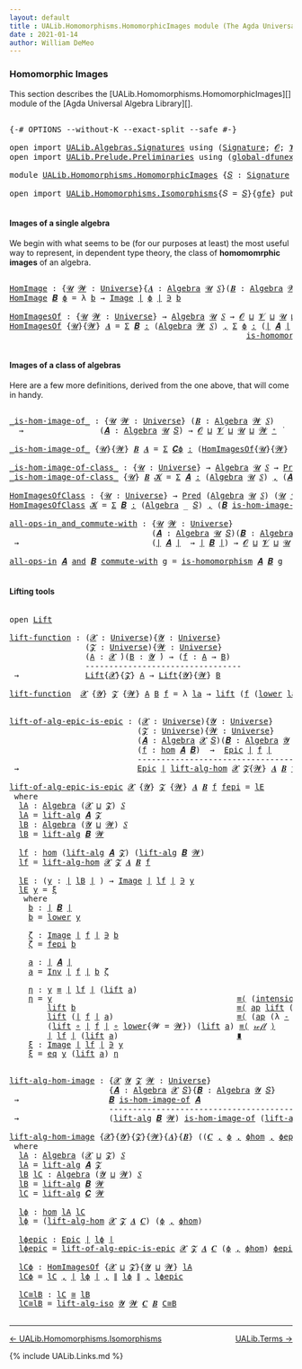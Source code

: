 ```yaml
---
layout: default
title : UALib.Homomorphisms.HomomorphicImages module (The Agda Universal Algebra Library)
date : 2021-01-14
author: William DeMeo
---
```


### <a id="homomorphic-images">Homomorphic Images</a>

This section describes the [UALib.Homomorphisms.HomomorphicImages][] module of the [Agda Universal Algebra Library][].

<pre class="Agda">

<a id="345" class="Symbol">{-#</a> <a id="349" class="Keyword">OPTIONS</a> <a id="357" class="Pragma">--without-K</a> <a id="369" class="Pragma">--exact-split</a> <a id="383" class="Pragma">--safe</a> <a id="390" class="Symbol">#-}</a>

<a id="395" class="Keyword">open</a> <a id="400" class="Keyword">import</a> <a id="407" href="UALib.Algebras.Signatures.html" class="Module">UALib.Algebras.Signatures</a> <a id="433" class="Keyword">using</a> <a id="439" class="Symbol">(</a><a id="440" href="UALib.Algebras.Signatures.html#1377" class="Function">Signature</a><a id="449" class="Symbol">;</a> <a id="451" href="universes.html#613" class="Generalizable">𝓞</a><a id="452" class="Symbol">;</a> <a id="454" href="universes.html#617" class="Generalizable">𝓥</a><a id="455" class="Symbol">)</a>
<a id="457" class="Keyword">open</a> <a id="462" class="Keyword">import</a> <a id="469" href="UALib.Prelude.Preliminaries.html" class="Module">UALib.Prelude.Preliminaries</a> <a id="497" class="Keyword">using</a> <a id="503" class="Symbol">(</a><a id="504" href="MGS-Subsingleton-Theorems.html#3468" class="Function">global-dfunext</a><a id="518" class="Symbol">)</a>

<a id="521" class="Keyword">module</a> <a id="528" href="UALib.Homomorphisms.HomomorphicImages.html" class="Module">UALib.Homomorphisms.HomomorphicImages</a> <a id="566" class="Symbol">{</a><a id="567" href="UALib.Homomorphisms.HomomorphicImages.html#567" class="Bound">𝑆</a> <a id="569" class="Symbol">:</a> <a id="571" href="UALib.Algebras.Signatures.html#1377" class="Function">Signature</a> <a id="581" href="universes.html#613" class="Generalizable">𝓞</a> <a id="583" href="universes.html#617" class="Generalizable">𝓥</a><a id="584" class="Symbol">}{</a><a id="586" href="UALib.Homomorphisms.HomomorphicImages.html#586" class="Bound">gfe</a> <a id="590" class="Symbol">:</a> <a id="592" href="MGS-Subsingleton-Theorems.html#3468" class="Function">global-dfunext</a><a id="606" class="Symbol">}</a> <a id="608" class="Keyword">where</a>

<a id="615" class="Keyword">open</a> <a id="620" class="Keyword">import</a> <a id="627" href="UALib.Homomorphisms.Isomorphisms.html" class="Module">UALib.Homomorphisms.Isomorphisms</a><a id="659" class="Symbol">{</a><a id="660" class="Argument">𝑆</a> <a id="662" class="Symbol">=</a> <a id="664" href="UALib.Homomorphisms.HomomorphicImages.html#567" class="Bound">𝑆</a><a id="665" class="Symbol">}{</a><a id="667" href="UALib.Homomorphisms.HomomorphicImages.html#586" class="Bound">gfe</a><a id="670" class="Symbol">}</a> <a id="672" class="Keyword">public</a>

</pre>


#### <a id="images-of-a-single-algebra">Images of a single algebra</a>

We begin with what seems to be (for our purposes at least) the most useful way to represent, in dependent type theory, the class of **homomomrphic images** of an algebra.

<pre class="Agda">

<a id="HomImage"></a><a id="951" href="UALib.Homomorphisms.HomomorphicImages.html#951" class="Function">HomImage</a> <a id="960" class="Symbol">:</a> <a id="962" class="Symbol">{</a><a id="963" href="UALib.Homomorphisms.HomomorphicImages.html#963" class="Bound">𝓤</a> <a id="965" href="UALib.Homomorphisms.HomomorphicImages.html#965" class="Bound">𝓦</a> <a id="967" class="Symbol">:</a> <a id="969" href="universes.html#551" class="Function">Universe</a><a id="977" class="Symbol">}{</a><a id="979" href="UALib.Homomorphisms.HomomorphicImages.html#979" class="Bound">𝑨</a> <a id="981" class="Symbol">:</a> <a id="983" href="UALib.Algebras.Algebras.html#771" class="Function">Algebra</a> <a id="991" href="UALib.Homomorphisms.HomomorphicImages.html#963" class="Bound">𝓤</a> <a id="993" href="UALib.Homomorphisms.HomomorphicImages.html#567" class="Bound">𝑆</a><a id="994" class="Symbol">}(</a><a id="996" href="UALib.Homomorphisms.HomomorphicImages.html#996" class="Bound">𝑩</a> <a id="998" class="Symbol">:</a> <a id="1000" href="UALib.Algebras.Algebras.html#771" class="Function">Algebra</a> <a id="1008" href="UALib.Homomorphisms.HomomorphicImages.html#965" class="Bound">𝓦</a> <a id="1010" href="UALib.Homomorphisms.HomomorphicImages.html#567" class="Bound">𝑆</a><a id="1011" class="Symbol">)(</a><a id="1013" href="UALib.Homomorphisms.HomomorphicImages.html#1013" class="Bound">ϕ</a> <a id="1015" class="Symbol">:</a> <a id="1017" href="UALib.Homomorphisms.Basic.html#2333" class="Function">hom</a> <a id="1021" href="UALib.Homomorphisms.HomomorphicImages.html#979" class="Bound">𝑨</a> <a id="1023" href="UALib.Homomorphisms.HomomorphicImages.html#996" class="Bound">𝑩</a><a id="1024" class="Symbol">)</a> <a id="1026" class="Symbol">→</a> <a id="1028" href="UALib.Prelude.Preliminaries.html#11659" class="Function Operator">∣</a> <a id="1030" href="UALib.Homomorphisms.HomomorphicImages.html#996" class="Bound">𝑩</a> <a id="1032" href="UALib.Prelude.Preliminaries.html#11659" class="Function Operator">∣</a> <a id="1034" class="Symbol">→</a> <a id="1036" href="UALib.Homomorphisms.HomomorphicImages.html#963" class="Bound">𝓤</a> <a id="1038" href="Agda.Primitive.html#636" class="Function Operator">⊔</a> <a id="1040" href="UALib.Homomorphisms.HomomorphicImages.html#965" class="Bound">𝓦</a> <a id="1042" href="universes.html#758" class="Function Operator">̇</a>
<a id="1044" href="UALib.Homomorphisms.HomomorphicImages.html#951" class="Function">HomImage</a> <a id="1053" href="UALib.Homomorphisms.HomomorphicImages.html#1053" class="Bound">𝑩</a> <a id="1055" href="UALib.Homomorphisms.HomomorphicImages.html#1055" class="Bound">ϕ</a> <a id="1057" class="Symbol">=</a> <a id="1059" class="Symbol">λ</a> <a id="1061" href="UALib.Homomorphisms.HomomorphicImages.html#1061" class="Bound">b</a> <a id="1063" class="Symbol">→</a> <a id="1065" href="UALib.Prelude.Inverses.html#788" class="Datatype Operator">Image</a> <a id="1071" href="UALib.Prelude.Preliminaries.html#11659" class="Function Operator">∣</a> <a id="1073" href="UALib.Homomorphisms.HomomorphicImages.html#1055" class="Bound">ϕ</a> <a id="1075" href="UALib.Prelude.Preliminaries.html#11659" class="Function Operator">∣</a> <a id="1077" href="UALib.Prelude.Inverses.html#788" class="Datatype Operator">∋</a> <a id="1079" href="UALib.Homomorphisms.HomomorphicImages.html#1061" class="Bound">b</a>

<a id="HomImagesOf"></a><a id="1082" href="UALib.Homomorphisms.HomomorphicImages.html#1082" class="Function">HomImagesOf</a> <a id="1094" class="Symbol">:</a> <a id="1096" class="Symbol">{</a><a id="1097" href="UALib.Homomorphisms.HomomorphicImages.html#1097" class="Bound">𝓤</a> <a id="1099" href="UALib.Homomorphisms.HomomorphicImages.html#1099" class="Bound">𝓦</a> <a id="1101" class="Symbol">:</a> <a id="1103" href="universes.html#551" class="Function">Universe</a><a id="1111" class="Symbol">}</a> <a id="1113" class="Symbol">→</a> <a id="1115" href="UALib.Algebras.Algebras.html#771" class="Function">Algebra</a> <a id="1123" href="UALib.Homomorphisms.HomomorphicImages.html#1097" class="Bound">𝓤</a> <a id="1125" href="UALib.Homomorphisms.HomomorphicImages.html#567" class="Bound">𝑆</a> <a id="1127" class="Symbol">→</a> <a id="1129" href="UALib.Homomorphisms.HomomorphicImages.html#581" class="Bound">𝓞</a> <a id="1131" href="Agda.Primitive.html#636" class="Function Operator">⊔</a> <a id="1133" href="UALib.Homomorphisms.HomomorphicImages.html#583" class="Bound">𝓥</a> <a id="1135" href="Agda.Primitive.html#636" class="Function Operator">⊔</a> <a id="1137" href="UALib.Homomorphisms.HomomorphicImages.html#1097" class="Bound">𝓤</a> <a id="1139" href="Agda.Primitive.html#636" class="Function Operator">⊔</a> <a id="1141" href="UALib.Homomorphisms.HomomorphicImages.html#1099" class="Bound">𝓦</a> <a id="1143" href="universes.html#527" class="Function Operator">⁺</a> <a id="1145" href="universes.html#758" class="Function Operator">̇</a>
<a id="1147" href="UALib.Homomorphisms.HomomorphicImages.html#1082" class="Function">HomImagesOf</a> <a id="1159" class="Symbol">{</a><a id="1160" href="UALib.Homomorphisms.HomomorphicImages.html#1160" class="Bound">𝓤</a><a id="1161" class="Symbol">}{</a><a id="1163" href="UALib.Homomorphisms.HomomorphicImages.html#1163" class="Bound">𝓦</a><a id="1164" class="Symbol">}</a> <a id="1166" href="UALib.Homomorphisms.HomomorphicImages.html#1166" class="Bound">𝑨</a> <a id="1168" class="Symbol">=</a> <a id="1170" href="MGS-MLTT.html#3074" class="Function">Σ</a> <a id="1172" href="UALib.Homomorphisms.HomomorphicImages.html#1172" class="Bound">𝑩</a> <a id="1174" href="MGS-MLTT.html#3074" class="Function">꞉</a> <a id="1176" class="Symbol">(</a><a id="1177" href="UALib.Algebras.Algebras.html#771" class="Function">Algebra</a> <a id="1185" href="UALib.Homomorphisms.HomomorphicImages.html#1163" class="Bound">𝓦</a> <a id="1187" href="UALib.Homomorphisms.HomomorphicImages.html#567" class="Bound">𝑆</a><a id="1188" class="Symbol">)</a> <a id="1190" href="MGS-MLTT.html#3074" class="Function">,</a> <a id="1192" href="MGS-MLTT.html#3074" class="Function">Σ</a> <a id="1194" href="UALib.Homomorphisms.HomomorphicImages.html#1194" class="Bound">ϕ</a> <a id="1196" href="MGS-MLTT.html#3074" class="Function">꞉</a> <a id="1198" class="Symbol">(</a><a id="1199" href="UALib.Prelude.Preliminaries.html#11659" class="Function Operator">∣</a> <a id="1201" href="UALib.Homomorphisms.HomomorphicImages.html#1166" class="Bound">𝑨</a> <a id="1203" href="UALib.Prelude.Preliminaries.html#11659" class="Function Operator">∣</a> <a id="1205" class="Symbol">→</a> <a id="1207" href="UALib.Prelude.Preliminaries.html#11659" class="Function Operator">∣</a> <a id="1209" href="UALib.Homomorphisms.HomomorphicImages.html#1172" class="Bound">𝑩</a> <a id="1211" href="UALib.Prelude.Preliminaries.html#11659" class="Function Operator">∣</a><a id="1212" class="Symbol">)</a> <a id="1214" href="MGS-MLTT.html#3074" class="Function">,</a>
                                                  <a id="1266" href="UALib.Homomorphisms.Basic.html#2175" class="Function">is-homomorphism</a> <a id="1282" href="UALib.Homomorphisms.HomomorphicImages.html#1166" class="Bound">𝑨</a> <a id="1284" href="UALib.Homomorphisms.HomomorphicImages.html#1172" class="Bound">𝑩</a> <a id="1286" href="UALib.Homomorphisms.HomomorphicImages.html#1194" class="Bound">ϕ</a> <a id="1288" href="MGS-MLTT.html#3515" class="Function Operator">×</a> <a id="1290" href="UALib.Prelude.Inverses.html#2353" class="Function">Epic</a> <a id="1295" href="UALib.Homomorphisms.HomomorphicImages.html#1194" class="Bound">ϕ</a>

</pre>




#### <a id="images-of-a-class-of-algebras">Images of a class of algebras</a>

Here are a few more definitions, derived from the one above, that will come in handy.

<pre class="Agda">

<a id="_is-hom-image-of_"></a><a id="1492" href="UALib.Homomorphisms.HomomorphicImages.html#1492" class="Function Operator">_is-hom-image-of_</a> <a id="1510" class="Symbol">:</a> <a id="1512" class="Symbol">{</a><a id="1513" href="UALib.Homomorphisms.HomomorphicImages.html#1513" class="Bound">𝓤</a> <a id="1515" href="UALib.Homomorphisms.HomomorphicImages.html#1515" class="Bound">𝓦</a> <a id="1517" class="Symbol">:</a> <a id="1519" href="universes.html#551" class="Function">Universe</a><a id="1527" class="Symbol">}</a> <a id="1529" class="Symbol">(</a><a id="1530" href="UALib.Homomorphisms.HomomorphicImages.html#1530" class="Bound">𝑩</a> <a id="1532" class="Symbol">:</a> <a id="1534" href="UALib.Algebras.Algebras.html#771" class="Function">Algebra</a> <a id="1542" href="UALib.Homomorphisms.HomomorphicImages.html#1515" class="Bound">𝓦</a> <a id="1544" href="UALib.Homomorphisms.HomomorphicImages.html#567" class="Bound">𝑆</a><a id="1545" class="Symbol">)</a>
  <a id="1549" class="Symbol">→</a>                <a id="1566" class="Symbol">(</a><a id="1567" href="UALib.Homomorphisms.HomomorphicImages.html#1567" class="Bound">𝑨</a> <a id="1569" class="Symbol">:</a> <a id="1571" href="UALib.Algebras.Algebras.html#771" class="Function">Algebra</a> <a id="1579" href="UALib.Homomorphisms.HomomorphicImages.html#1513" class="Bound">𝓤</a> <a id="1581" href="UALib.Homomorphisms.HomomorphicImages.html#567" class="Bound">𝑆</a><a id="1582" class="Symbol">)</a> <a id="1584" class="Symbol">→</a> <a id="1586" href="UALib.Homomorphisms.HomomorphicImages.html#581" class="Bound">𝓞</a> <a id="1588" href="Agda.Primitive.html#636" class="Function Operator">⊔</a> <a id="1590" href="UALib.Homomorphisms.HomomorphicImages.html#583" class="Bound">𝓥</a> <a id="1592" href="Agda.Primitive.html#636" class="Function Operator">⊔</a> <a id="1594" href="UALib.Homomorphisms.HomomorphicImages.html#1513" class="Bound">𝓤</a> <a id="1596" href="Agda.Primitive.html#636" class="Function Operator">⊔</a> <a id="1598" href="UALib.Homomorphisms.HomomorphicImages.html#1515" class="Bound">𝓦</a> <a id="1600" href="universes.html#527" class="Function Operator">⁺</a> <a id="1602" href="universes.html#758" class="Function Operator">̇</a>

<a id="1605" href="UALib.Homomorphisms.HomomorphicImages.html#1492" class="Function Operator">_is-hom-image-of_</a> <a id="1623" class="Symbol">{</a><a id="1624" href="UALib.Homomorphisms.HomomorphicImages.html#1624" class="Bound">𝓤</a><a id="1625" class="Symbol">}{</a><a id="1627" href="UALib.Homomorphisms.HomomorphicImages.html#1627" class="Bound">𝓦</a><a id="1628" class="Symbol">}</a> <a id="1630" href="UALib.Homomorphisms.HomomorphicImages.html#1630" class="Bound">𝑩</a> <a id="1632" href="UALib.Homomorphisms.HomomorphicImages.html#1632" class="Bound">𝑨</a> <a id="1634" class="Symbol">=</a> <a id="1636" href="MGS-MLTT.html#3074" class="Function">Σ</a> <a id="1638" href="UALib.Homomorphisms.HomomorphicImages.html#1638" class="Bound">𝑪ϕ</a> <a id="1641" href="MGS-MLTT.html#3074" class="Function">꞉</a> <a id="1643" class="Symbol">(</a><a id="1644" href="UALib.Homomorphisms.HomomorphicImages.html#1082" class="Function">HomImagesOf</a><a id="1655" class="Symbol">{</a><a id="1656" href="UALib.Homomorphisms.HomomorphicImages.html#1624" class="Bound">𝓤</a><a id="1657" class="Symbol">}{</a><a id="1659" href="UALib.Homomorphisms.HomomorphicImages.html#1627" class="Bound">𝓦</a><a id="1660" class="Symbol">}</a> <a id="1662" href="UALib.Homomorphisms.HomomorphicImages.html#1632" class="Bound">𝑨</a><a id="1663" class="Symbol">)</a> <a id="1665" href="MGS-MLTT.html#3074" class="Function">,</a> <a id="1667" href="UALib.Prelude.Preliminaries.html#11659" class="Function Operator">∣</a> <a id="1669" href="UALib.Homomorphisms.HomomorphicImages.html#1638" class="Bound">𝑪ϕ</a> <a id="1672" href="UALib.Prelude.Preliminaries.html#11659" class="Function Operator">∣</a> <a id="1674" href="UALib.Homomorphisms.Isomorphisms.html#1114" class="Function Operator">≅</a> <a id="1676" href="UALib.Homomorphisms.HomomorphicImages.html#1630" class="Bound">𝑩</a>

<a id="_is-hom-image-of-class_"></a><a id="1679" href="UALib.Homomorphisms.HomomorphicImages.html#1679" class="Function Operator">_is-hom-image-of-class_</a> <a id="1703" class="Symbol">:</a> <a id="1705" class="Symbol">{</a><a id="1706" href="UALib.Homomorphisms.HomomorphicImages.html#1706" class="Bound">𝓤</a> <a id="1708" class="Symbol">:</a> <a id="1710" href="universes.html#551" class="Function">Universe</a><a id="1718" class="Symbol">}</a> <a id="1720" class="Symbol">→</a> <a id="1722" href="UALib.Algebras.Algebras.html#771" class="Function">Algebra</a> <a id="1730" href="UALib.Homomorphisms.HomomorphicImages.html#1706" class="Bound">𝓤</a> <a id="1732" href="UALib.Homomorphisms.HomomorphicImages.html#567" class="Bound">𝑆</a> <a id="1734" class="Symbol">→</a> <a id="1736" href="UALib.Relations.Unary.html#1078" class="Function">Pred</a> <a id="1741" class="Symbol">(</a><a id="1742" href="UALib.Algebras.Algebras.html#771" class="Function">Algebra</a> <a id="1750" href="UALib.Homomorphisms.HomomorphicImages.html#1706" class="Bound">𝓤</a> <a id="1752" href="UALib.Homomorphisms.HomomorphicImages.html#567" class="Bound">𝑆</a><a id="1753" class="Symbol">)(</a><a id="1755" href="UALib.Homomorphisms.HomomorphicImages.html#1706" class="Bound">𝓤</a> <a id="1757" href="universes.html#527" class="Function Operator">⁺</a><a id="1758" class="Symbol">)</a> <a id="1760" class="Symbol">→</a> <a id="1762" href="UALib.Homomorphisms.HomomorphicImages.html#581" class="Bound">𝓞</a> <a id="1764" href="Agda.Primitive.html#636" class="Function Operator">⊔</a> <a id="1766" href="UALib.Homomorphisms.HomomorphicImages.html#583" class="Bound">𝓥</a> <a id="1768" href="Agda.Primitive.html#636" class="Function Operator">⊔</a> <a id="1770" href="UALib.Homomorphisms.HomomorphicImages.html#1706" class="Bound">𝓤</a> <a id="1772" href="universes.html#527" class="Function Operator">⁺</a> <a id="1774" href="universes.html#758" class="Function Operator">̇</a>
<a id="1776" href="UALib.Homomorphisms.HomomorphicImages.html#1679" class="Function Operator">_is-hom-image-of-class_</a> <a id="1800" class="Symbol">{</a><a id="1801" href="UALib.Homomorphisms.HomomorphicImages.html#1801" class="Bound">𝓤</a><a id="1802" class="Symbol">}</a> <a id="1804" href="UALib.Homomorphisms.HomomorphicImages.html#1804" class="Bound">𝑩</a> <a id="1806" href="UALib.Homomorphisms.HomomorphicImages.html#1806" class="Bound">𝓚</a> <a id="1808" class="Symbol">=</a> <a id="1810" href="MGS-MLTT.html#3074" class="Function">Σ</a> <a id="1812" href="UALib.Homomorphisms.HomomorphicImages.html#1812" class="Bound">𝑨</a> <a id="1814" href="MGS-MLTT.html#3074" class="Function">꞉</a> <a id="1816" class="Symbol">(</a><a id="1817" href="UALib.Algebras.Algebras.html#771" class="Function">Algebra</a> <a id="1825" href="UALib.Homomorphisms.HomomorphicImages.html#1801" class="Bound">𝓤</a> <a id="1827" href="UALib.Homomorphisms.HomomorphicImages.html#567" class="Bound">𝑆</a><a id="1828" class="Symbol">)</a> <a id="1830" href="MGS-MLTT.html#3074" class="Function">,</a> <a id="1832" class="Symbol">(</a><a id="1833" href="UALib.Homomorphisms.HomomorphicImages.html#1812" class="Bound">𝑨</a> <a id="1835" href="UALib.Relations.Unary.html#2739" class="Function Operator">∈</a> <a id="1837" href="UALib.Homomorphisms.HomomorphicImages.html#1806" class="Bound">𝓚</a><a id="1838" class="Symbol">)</a> <a id="1840" href="MGS-MLTT.html#3515" class="Function Operator">×</a> <a id="1842" class="Symbol">(</a><a id="1843" href="UALib.Homomorphisms.HomomorphicImages.html#1804" class="Bound">𝑩</a> <a id="1845" href="UALib.Homomorphisms.HomomorphicImages.html#1492" class="Function Operator">is-hom-image-of</a> <a id="1861" href="UALib.Homomorphisms.HomomorphicImages.html#1812" class="Bound">𝑨</a><a id="1862" class="Symbol">)</a>

<a id="HomImagesOfClass"></a><a id="1865" href="UALib.Homomorphisms.HomomorphicImages.html#1865" class="Function">HomImagesOfClass</a> <a id="1882" class="Symbol">:</a> <a id="1884" class="Symbol">{</a><a id="1885" href="UALib.Homomorphisms.HomomorphicImages.html#1885" class="Bound">𝓤</a> <a id="1887" class="Symbol">:</a> <a id="1889" href="universes.html#551" class="Function">Universe</a><a id="1897" class="Symbol">}</a> <a id="1899" class="Symbol">→</a> <a id="1901" href="UALib.Relations.Unary.html#1078" class="Function">Pred</a> <a id="1906" class="Symbol">(</a><a id="1907" href="UALib.Algebras.Algebras.html#771" class="Function">Algebra</a> <a id="1915" href="UALib.Homomorphisms.HomomorphicImages.html#1885" class="Bound">𝓤</a> <a id="1917" href="UALib.Homomorphisms.HomomorphicImages.html#567" class="Bound">𝑆</a><a id="1918" class="Symbol">)</a> <a id="1920" class="Symbol">(</a><a id="1921" href="UALib.Homomorphisms.HomomorphicImages.html#1885" class="Bound">𝓤</a> <a id="1923" href="universes.html#527" class="Function Operator">⁺</a><a id="1924" class="Symbol">)</a> <a id="1926" class="Symbol">→</a> <a id="1928" href="UALib.Homomorphisms.HomomorphicImages.html#581" class="Bound">𝓞</a> <a id="1930" href="Agda.Primitive.html#636" class="Function Operator">⊔</a> <a id="1932" href="UALib.Homomorphisms.HomomorphicImages.html#583" class="Bound">𝓥</a> <a id="1934" href="Agda.Primitive.html#636" class="Function Operator">⊔</a> <a id="1936" href="UALib.Homomorphisms.HomomorphicImages.html#1885" class="Bound">𝓤</a> <a id="1938" href="universes.html#527" class="Function Operator">⁺</a> <a id="1940" href="universes.html#758" class="Function Operator">̇</a>
<a id="1942" href="UALib.Homomorphisms.HomomorphicImages.html#1865" class="Function">HomImagesOfClass</a> <a id="1959" href="UALib.Homomorphisms.HomomorphicImages.html#1959" class="Bound">𝓚</a> <a id="1961" class="Symbol">=</a> <a id="1963" href="MGS-MLTT.html#3074" class="Function">Σ</a> <a id="1965" href="UALib.Homomorphisms.HomomorphicImages.html#1965" class="Bound">𝑩</a> <a id="1967" href="MGS-MLTT.html#3074" class="Function">꞉</a> <a id="1969" class="Symbol">(</a><a id="1970" href="UALib.Algebras.Algebras.html#771" class="Function">Algebra</a> <a id="1978" class="Symbol">_</a> <a id="1980" href="UALib.Homomorphisms.HomomorphicImages.html#567" class="Bound">𝑆</a><a id="1981" class="Symbol">)</a> <a id="1983" href="MGS-MLTT.html#3074" class="Function">,</a> <a id="1985" class="Symbol">(</a><a id="1986" href="UALib.Homomorphisms.HomomorphicImages.html#1965" class="Bound">𝑩</a> <a id="1988" href="UALib.Homomorphisms.HomomorphicImages.html#1679" class="Function Operator">is-hom-image-of-class</a> <a id="2010" href="UALib.Homomorphisms.HomomorphicImages.html#1959" class="Bound">𝓚</a><a id="2011" class="Symbol">)</a>

<a id="all-ops-in_and_commute-with"></a><a id="2014" href="UALib.Homomorphisms.HomomorphicImages.html#2014" class="Function Operator">all-ops-in_and_commute-with</a> <a id="2042" class="Symbol">:</a> <a id="2044" class="Symbol">{</a><a id="2045" href="UALib.Homomorphisms.HomomorphicImages.html#2045" class="Bound">𝓤</a> <a id="2047" href="UALib.Homomorphisms.HomomorphicImages.html#2047" class="Bound">𝓦</a> <a id="2049" class="Symbol">:</a> <a id="2051" href="universes.html#551" class="Function">Universe</a><a id="2059" class="Symbol">}</a>
                              <a id="2091" class="Symbol">(</a><a id="2092" href="UALib.Homomorphisms.HomomorphicImages.html#2092" class="Bound">𝑨</a> <a id="2094" class="Symbol">:</a> <a id="2096" href="UALib.Algebras.Algebras.html#771" class="Function">Algebra</a> <a id="2104" href="UALib.Homomorphisms.HomomorphicImages.html#2045" class="Bound">𝓤</a> <a id="2106" href="UALib.Homomorphisms.HomomorphicImages.html#567" class="Bound">𝑆</a><a id="2107" class="Symbol">)(</a><a id="2109" href="UALib.Homomorphisms.HomomorphicImages.html#2109" class="Bound">𝑩</a> <a id="2111" class="Symbol">:</a> <a id="2113" href="UALib.Algebras.Algebras.html#771" class="Function">Algebra</a> <a id="2121" href="UALib.Homomorphisms.HomomorphicImages.html#2047" class="Bound">𝓦</a> <a id="2123" href="UALib.Homomorphisms.HomomorphicImages.html#567" class="Bound">𝑆</a><a id="2124" class="Symbol">)</a>
 <a id="2127" class="Symbol">→</a>                            <a id="2156" class="Symbol">(</a><a id="2157" href="UALib.Prelude.Preliminaries.html#11659" class="Function Operator">∣</a> <a id="2159" href="UALib.Homomorphisms.HomomorphicImages.html#2092" class="Bound">𝑨</a> <a id="2161" href="UALib.Prelude.Preliminaries.html#11659" class="Function Operator">∣</a>  <a id="2164" class="Symbol">→</a> <a id="2166" href="UALib.Prelude.Preliminaries.html#11659" class="Function Operator">∣</a> <a id="2168" href="UALib.Homomorphisms.HomomorphicImages.html#2109" class="Bound">𝑩</a> <a id="2170" href="UALib.Prelude.Preliminaries.html#11659" class="Function Operator">∣</a><a id="2171" class="Symbol">)</a> <a id="2173" class="Symbol">→</a> <a id="2175" href="UALib.Homomorphisms.HomomorphicImages.html#581" class="Bound">𝓞</a> <a id="2177" href="Agda.Primitive.html#636" class="Function Operator">⊔</a> <a id="2179" href="UALib.Homomorphisms.HomomorphicImages.html#583" class="Bound">𝓥</a> <a id="2181" href="Agda.Primitive.html#636" class="Function Operator">⊔</a> <a id="2183" href="UALib.Homomorphisms.HomomorphicImages.html#2045" class="Bound">𝓤</a> <a id="2185" href="Agda.Primitive.html#636" class="Function Operator">⊔</a> <a id="2187" href="UALib.Homomorphisms.HomomorphicImages.html#2047" class="Bound">𝓦</a> <a id="2189" href="universes.html#758" class="Function Operator">̇</a>

<a id="2192" href="UALib.Homomorphisms.HomomorphicImages.html#2014" class="Function Operator">all-ops-in</a> <a id="2203" href="UALib.Homomorphisms.HomomorphicImages.html#2203" class="Bound">𝑨</a> <a id="2205" href="UALib.Homomorphisms.HomomorphicImages.html#2014" class="Function Operator">and</a> <a id="2209" href="UALib.Homomorphisms.HomomorphicImages.html#2209" class="Bound">𝑩</a> <a id="2211" href="UALib.Homomorphisms.HomomorphicImages.html#2014" class="Function Operator">commute-with</a> <a id="2224" href="UALib.Homomorphisms.HomomorphicImages.html#2224" class="Bound">g</a> <a id="2226" class="Symbol">=</a> <a id="2228" href="UALib.Homomorphisms.Basic.html#2175" class="Function">is-homomorphism</a> <a id="2244" href="UALib.Homomorphisms.HomomorphicImages.html#2203" class="Bound">𝑨</a> <a id="2246" href="UALib.Homomorphisms.HomomorphicImages.html#2209" class="Bound">𝑩</a> <a id="2248" href="UALib.Homomorphisms.HomomorphicImages.html#2224" class="Bound">g</a>

</pre>



#### <a id="lifting-tools">Lifting tools</a>

<pre class="Agda">

<a id="2325" class="Keyword">open</a> <a id="2330" href="UALib.Prelude.Lifts.html#2430" class="Module">Lift</a>

<a id="lift-function"></a><a id="2336" href="UALib.Homomorphisms.HomomorphicImages.html#2336" class="Function">lift-function</a> <a id="2350" class="Symbol">:</a> <a id="2352" class="Symbol">(</a><a id="2353" href="UALib.Homomorphisms.HomomorphicImages.html#2353" class="Bound">𝓧</a> <a id="2355" class="Symbol">:</a> <a id="2357" href="universes.html#551" class="Function">Universe</a><a id="2365" class="Symbol">){</a><a id="2367" href="UALib.Homomorphisms.HomomorphicImages.html#2367" class="Bound">𝓨</a> <a id="2369" class="Symbol">:</a> <a id="2371" href="universes.html#551" class="Function">Universe</a><a id="2379" class="Symbol">}</a>
                <a id="2397" class="Symbol">(</a><a id="2398" href="UALib.Homomorphisms.HomomorphicImages.html#2398" class="Bound">𝓩</a> <a id="2400" class="Symbol">:</a> <a id="2402" href="universes.html#551" class="Function">Universe</a><a id="2410" class="Symbol">){</a><a id="2412" href="UALib.Homomorphisms.HomomorphicImages.html#2412" class="Bound">𝓦</a> <a id="2414" class="Symbol">:</a> <a id="2416" href="universes.html#551" class="Function">Universe</a><a id="2424" class="Symbol">}</a>
                <a id="2442" class="Symbol">(</a><a id="2443" href="UALib.Homomorphisms.HomomorphicImages.html#2443" class="Bound">A</a> <a id="2445" class="Symbol">:</a> <a id="2447" href="UALib.Homomorphisms.HomomorphicImages.html#2353" class="Bound">𝓧</a> <a id="2449" href="universes.html#758" class="Function Operator">̇</a><a id="2450" class="Symbol">)(</a><a id="2452" href="UALib.Homomorphisms.HomomorphicImages.html#2452" class="Bound">B</a> <a id="2454" class="Symbol">:</a> <a id="2456" href="UALib.Homomorphisms.HomomorphicImages.html#2367" class="Bound">𝓨</a> <a id="2458" href="universes.html#758" class="Function Operator">̇</a><a id="2459" class="Symbol">)</a> <a id="2461" class="Symbol">→</a> <a id="2463" class="Symbol">(</a><a id="2464" href="UALib.Homomorphisms.HomomorphicImages.html#2464" class="Bound">f</a> <a id="2466" class="Symbol">:</a> <a id="2468" href="UALib.Homomorphisms.HomomorphicImages.html#2443" class="Bound">A</a> <a id="2470" class="Symbol">→</a> <a id="2472" href="UALib.Homomorphisms.HomomorphicImages.html#2452" class="Bound">B</a><a id="2473" class="Symbol">)</a>
                <a id="2491" class="Comment">---------------------------------</a>
 <a id="2526" class="Symbol">→</a>              <a id="2541" href="UALib.Prelude.Lifts.html#2430" class="Record">Lift</a><a id="2545" class="Symbol">{</a><a id="2546" href="UALib.Homomorphisms.HomomorphicImages.html#2353" class="Bound">𝓧</a><a id="2547" class="Symbol">}{</a><a id="2549" href="UALib.Homomorphisms.HomomorphicImages.html#2398" class="Bound">𝓩</a><a id="2550" class="Symbol">}</a> <a id="2552" href="UALib.Homomorphisms.HomomorphicImages.html#2443" class="Bound">A</a> <a id="2554" class="Symbol">→</a> <a id="2556" href="UALib.Prelude.Lifts.html#2430" class="Record">Lift</a><a id="2560" class="Symbol">{</a><a id="2561" href="UALib.Homomorphisms.HomomorphicImages.html#2367" class="Bound">𝓨</a><a id="2562" class="Symbol">}{</a><a id="2564" href="UALib.Homomorphisms.HomomorphicImages.html#2412" class="Bound">𝓦</a><a id="2565" class="Symbol">}</a> <a id="2567" href="UALib.Homomorphisms.HomomorphicImages.html#2452" class="Bound">B</a>

<a id="2570" href="UALib.Homomorphisms.HomomorphicImages.html#2336" class="Function">lift-function</a>  <a id="2585" href="UALib.Homomorphisms.HomomorphicImages.html#2585" class="Bound">𝓧</a> <a id="2587" class="Symbol">{</a><a id="2588" href="UALib.Homomorphisms.HomomorphicImages.html#2588" class="Bound">𝓨</a><a id="2589" class="Symbol">}</a> <a id="2591" href="UALib.Homomorphisms.HomomorphicImages.html#2591" class="Bound">𝓩</a> <a id="2593" class="Symbol">{</a><a id="2594" href="UALib.Homomorphisms.HomomorphicImages.html#2594" class="Bound">𝓦</a><a id="2595" class="Symbol">}</a> <a id="2597" href="UALib.Homomorphisms.HomomorphicImages.html#2597" class="Bound">A</a> <a id="2599" href="UALib.Homomorphisms.HomomorphicImages.html#2599" class="Bound">B</a> <a id="2601" href="UALib.Homomorphisms.HomomorphicImages.html#2601" class="Bound">f</a> <a id="2603" class="Symbol">=</a> <a id="2605" class="Symbol">λ</a> <a id="2607" href="UALib.Homomorphisms.HomomorphicImages.html#2607" class="Bound">la</a> <a id="2610" class="Symbol">→</a> <a id="2612" href="UALib.Prelude.Lifts.html#2492" class="InductiveConstructor">lift</a> <a id="2617" class="Symbol">(</a><a id="2618" href="UALib.Homomorphisms.HomomorphicImages.html#2601" class="Bound">f</a> <a id="2620" class="Symbol">(</a><a id="2621" href="UALib.Prelude.Lifts.html#2504" class="Field">lower</a> <a id="2627" href="UALib.Homomorphisms.HomomorphicImages.html#2607" class="Bound">la</a><a id="2629" class="Symbol">))</a>


<a id="lift-of-alg-epic-is-epic"></a><a id="2634" href="UALib.Homomorphisms.HomomorphicImages.html#2634" class="Function">lift-of-alg-epic-is-epic</a> <a id="2659" class="Symbol">:</a> <a id="2661" class="Symbol">(</a><a id="2662" href="UALib.Homomorphisms.HomomorphicImages.html#2662" class="Bound">𝓧</a> <a id="2664" class="Symbol">:</a> <a id="2666" href="universes.html#551" class="Function">Universe</a><a id="2674" class="Symbol">){</a><a id="2676" href="UALib.Homomorphisms.HomomorphicImages.html#2676" class="Bound">𝓨</a> <a id="2678" class="Symbol">:</a> <a id="2680" href="universes.html#551" class="Function">Universe</a><a id="2688" class="Symbol">}</a>
                           <a id="2717" class="Symbol">(</a><a id="2718" href="UALib.Homomorphisms.HomomorphicImages.html#2718" class="Bound">𝓩</a> <a id="2720" class="Symbol">:</a> <a id="2722" href="universes.html#551" class="Function">Universe</a><a id="2730" class="Symbol">){</a><a id="2732" href="UALib.Homomorphisms.HomomorphicImages.html#2732" class="Bound">𝓦</a> <a id="2734" class="Symbol">:</a> <a id="2736" href="universes.html#551" class="Function">Universe</a><a id="2744" class="Symbol">}</a>
                           <a id="2773" class="Symbol">(</a><a id="2774" href="UALib.Homomorphisms.HomomorphicImages.html#2774" class="Bound">𝑨</a> <a id="2776" class="Symbol">:</a> <a id="2778" href="UALib.Algebras.Algebras.html#771" class="Function">Algebra</a> <a id="2786" href="UALib.Homomorphisms.HomomorphicImages.html#2662" class="Bound">𝓧</a> <a id="2788" href="UALib.Homomorphisms.HomomorphicImages.html#567" class="Bound">𝑆</a><a id="2789" class="Symbol">)(</a><a id="2791" href="UALib.Homomorphisms.HomomorphicImages.html#2791" class="Bound">𝑩</a> <a id="2793" class="Symbol">:</a> <a id="2795" href="UALib.Algebras.Algebras.html#771" class="Function">Algebra</a> <a id="2803" href="UALib.Homomorphisms.HomomorphicImages.html#2676" class="Bound">𝓨</a> <a id="2805" href="UALib.Homomorphisms.HomomorphicImages.html#567" class="Bound">𝑆</a><a id="2806" class="Symbol">)</a>
                           <a id="2835" class="Symbol">(</a><a id="2836" href="UALib.Homomorphisms.HomomorphicImages.html#2836" class="Bound">f</a> <a id="2838" class="Symbol">:</a> <a id="2840" href="UALib.Homomorphisms.Basic.html#2333" class="Function">hom</a> <a id="2844" href="UALib.Homomorphisms.HomomorphicImages.html#2774" class="Bound">𝑨</a> <a id="2846" href="UALib.Homomorphisms.HomomorphicImages.html#2791" class="Bound">𝑩</a><a id="2847" class="Symbol">)</a>  <a id="2850" class="Symbol">→</a>  <a id="2853" href="UALib.Prelude.Inverses.html#2353" class="Function">Epic</a> <a id="2858" href="UALib.Prelude.Preliminaries.html#11659" class="Function Operator">∣</a> <a id="2860" href="UALib.Homomorphisms.HomomorphicImages.html#2836" class="Bound">f</a> <a id="2862" href="UALib.Prelude.Preliminaries.html#11659" class="Function Operator">∣</a>
                           <a id="2891" class="Comment">------------------------------------</a>
 <a id="2929" class="Symbol">→</a>                         <a id="2955" href="UALib.Prelude.Inverses.html#2353" class="Function">Epic</a> <a id="2960" href="UALib.Prelude.Preliminaries.html#11659" class="Function Operator">∣</a> <a id="2962" href="UALib.Homomorphisms.Isomorphisms.html#5003" class="Function">lift-alg-hom</a> <a id="2975" href="UALib.Homomorphisms.HomomorphicImages.html#2662" class="Bound">𝓧</a> <a id="2977" href="UALib.Homomorphisms.HomomorphicImages.html#2718" class="Bound">𝓩</a><a id="2978" class="Symbol">{</a><a id="2979" href="UALib.Homomorphisms.HomomorphicImages.html#2732" class="Bound">𝓦</a><a id="2980" class="Symbol">}</a> <a id="2982" href="UALib.Homomorphisms.HomomorphicImages.html#2774" class="Bound">𝑨</a> <a id="2984" href="UALib.Homomorphisms.HomomorphicImages.html#2791" class="Bound">𝑩</a> <a id="2986" href="UALib.Homomorphisms.HomomorphicImages.html#2836" class="Bound">f</a> <a id="2988" href="UALib.Prelude.Preliminaries.html#11659" class="Function Operator">∣</a>

<a id="2991" href="UALib.Homomorphisms.HomomorphicImages.html#2634" class="Function">lift-of-alg-epic-is-epic</a> <a id="3016" href="UALib.Homomorphisms.HomomorphicImages.html#3016" class="Bound">𝓧</a> <a id="3018" class="Symbol">{</a><a id="3019" href="UALib.Homomorphisms.HomomorphicImages.html#3019" class="Bound">𝓨</a><a id="3020" class="Symbol">}</a> <a id="3022" href="UALib.Homomorphisms.HomomorphicImages.html#3022" class="Bound">𝓩</a> <a id="3024" class="Symbol">{</a><a id="3025" href="UALib.Homomorphisms.HomomorphicImages.html#3025" class="Bound">𝓦</a><a id="3026" class="Symbol">}</a> <a id="3028" href="UALib.Homomorphisms.HomomorphicImages.html#3028" class="Bound">𝑨</a> <a id="3030" href="UALib.Homomorphisms.HomomorphicImages.html#3030" class="Bound">𝑩</a> <a id="3032" href="UALib.Homomorphisms.HomomorphicImages.html#3032" class="Bound">f</a> <a id="3034" href="UALib.Homomorphisms.HomomorphicImages.html#3034" class="Bound">fepi</a> <a id="3039" class="Symbol">=</a> <a id="3041" href="UALib.Homomorphisms.HomomorphicImages.html#3216" class="Function">lE</a>
 <a id="3045" class="Keyword">where</a>
  <a id="3053" href="UALib.Homomorphisms.HomomorphicImages.html#3053" class="Function">lA</a> <a id="3056" class="Symbol">:</a> <a id="3058" href="UALib.Algebras.Algebras.html#771" class="Function">Algebra</a> <a id="3066" class="Symbol">(</a><a id="3067" href="UALib.Homomorphisms.HomomorphicImages.html#3016" class="Bound">𝓧</a> <a id="3069" href="Agda.Primitive.html#636" class="Function Operator">⊔</a> <a id="3071" href="UALib.Homomorphisms.HomomorphicImages.html#3022" class="Bound">𝓩</a><a id="3072" class="Symbol">)</a> <a id="3074" href="UALib.Homomorphisms.HomomorphicImages.html#567" class="Bound">𝑆</a>
  <a id="3078" href="UALib.Homomorphisms.HomomorphicImages.html#3053" class="Function">lA</a> <a id="3081" class="Symbol">=</a> <a id="3083" href="UALib.Algebras.Algebras.html#4395" class="Function">lift-alg</a> <a id="3092" href="UALib.Homomorphisms.HomomorphicImages.html#3028" class="Bound">𝑨</a> <a id="3094" href="UALib.Homomorphisms.HomomorphicImages.html#3022" class="Bound">𝓩</a>
  <a id="3098" href="UALib.Homomorphisms.HomomorphicImages.html#3098" class="Function">lB</a> <a id="3101" class="Symbol">:</a> <a id="3103" href="UALib.Algebras.Algebras.html#771" class="Function">Algebra</a> <a id="3111" class="Symbol">(</a><a id="3112" href="UALib.Homomorphisms.HomomorphicImages.html#3019" class="Bound">𝓨</a> <a id="3114" href="Agda.Primitive.html#636" class="Function Operator">⊔</a> <a id="3116" href="UALib.Homomorphisms.HomomorphicImages.html#3025" class="Bound">𝓦</a><a id="3117" class="Symbol">)</a> <a id="3119" href="UALib.Homomorphisms.HomomorphicImages.html#567" class="Bound">𝑆</a>
  <a id="3123" href="UALib.Homomorphisms.HomomorphicImages.html#3098" class="Function">lB</a> <a id="3126" class="Symbol">=</a> <a id="3128" href="UALib.Algebras.Algebras.html#4395" class="Function">lift-alg</a> <a id="3137" href="UALib.Homomorphisms.HomomorphicImages.html#3030" class="Bound">𝑩</a> <a id="3139" href="UALib.Homomorphisms.HomomorphicImages.html#3025" class="Bound">𝓦</a>

  <a id="3144" href="UALib.Homomorphisms.HomomorphicImages.html#3144" class="Function">lf</a> <a id="3147" class="Symbol">:</a> <a id="3149" href="UALib.Homomorphisms.Basic.html#2333" class="Function">hom</a> <a id="3153" class="Symbol">(</a><a id="3154" href="UALib.Algebras.Algebras.html#4395" class="Function">lift-alg</a> <a id="3163" href="UALib.Homomorphisms.HomomorphicImages.html#3028" class="Bound">𝑨</a> <a id="3165" href="UALib.Homomorphisms.HomomorphicImages.html#3022" class="Bound">𝓩</a><a id="3166" class="Symbol">)</a> <a id="3168" class="Symbol">(</a><a id="3169" href="UALib.Algebras.Algebras.html#4395" class="Function">lift-alg</a> <a id="3178" href="UALib.Homomorphisms.HomomorphicImages.html#3030" class="Bound">𝑩</a> <a id="3180" href="UALib.Homomorphisms.HomomorphicImages.html#3025" class="Bound">𝓦</a><a id="3181" class="Symbol">)</a>
  <a id="3185" href="UALib.Homomorphisms.HomomorphicImages.html#3144" class="Function">lf</a> <a id="3188" class="Symbol">=</a> <a id="3190" href="UALib.Homomorphisms.Isomorphisms.html#5003" class="Function">lift-alg-hom</a> <a id="3203" href="UALib.Homomorphisms.HomomorphicImages.html#3016" class="Bound">𝓧</a> <a id="3205" href="UALib.Homomorphisms.HomomorphicImages.html#3022" class="Bound">𝓩</a> <a id="3207" href="UALib.Homomorphisms.HomomorphicImages.html#3028" class="Bound">𝑨</a> <a id="3209" href="UALib.Homomorphisms.HomomorphicImages.html#3030" class="Bound">𝑩</a> <a id="3211" href="UALib.Homomorphisms.HomomorphicImages.html#3032" class="Bound">f</a>

  <a id="3216" href="UALib.Homomorphisms.HomomorphicImages.html#3216" class="Function">lE</a> <a id="3219" class="Symbol">:</a> <a id="3221" class="Symbol">(</a><a id="3222" href="UALib.Homomorphisms.HomomorphicImages.html#3222" class="Bound">y</a> <a id="3224" class="Symbol">:</a> <a id="3226" href="UALib.Prelude.Preliminaries.html#11659" class="Function Operator">∣</a> <a id="3228" href="UALib.Homomorphisms.HomomorphicImages.html#3098" class="Function">lB</a> <a id="3231" href="UALib.Prelude.Preliminaries.html#11659" class="Function Operator">∣</a> <a id="3233" class="Symbol">)</a> <a id="3235" class="Symbol">→</a> <a id="3237" href="UALib.Prelude.Inverses.html#788" class="Datatype Operator">Image</a> <a id="3243" href="UALib.Prelude.Preliminaries.html#11659" class="Function Operator">∣</a> <a id="3245" href="UALib.Homomorphisms.HomomorphicImages.html#3144" class="Function">lf</a> <a id="3248" href="UALib.Prelude.Preliminaries.html#11659" class="Function Operator">∣</a> <a id="3250" href="UALib.Prelude.Inverses.html#788" class="Datatype Operator">∋</a> <a id="3252" href="UALib.Homomorphisms.HomomorphicImages.html#3222" class="Bound">y</a>
  <a id="3256" href="UALib.Homomorphisms.HomomorphicImages.html#3216" class="Function">lE</a> <a id="3259" href="UALib.Homomorphisms.HomomorphicImages.html#3259" class="Bound">y</a> <a id="3261" class="Symbol">=</a> <a id="3263" href="UALib.Homomorphisms.HomomorphicImages.html#3802" class="Function">ξ</a>
   <a id="3268" class="Keyword">where</a>
    <a id="3278" href="UALib.Homomorphisms.HomomorphicImages.html#3278" class="Function">b</a> <a id="3280" class="Symbol">:</a> <a id="3282" href="UALib.Prelude.Preliminaries.html#11659" class="Function Operator">∣</a> <a id="3284" href="UALib.Homomorphisms.HomomorphicImages.html#3030" class="Bound">𝑩</a> <a id="3286" href="UALib.Prelude.Preliminaries.html#11659" class="Function Operator">∣</a>
    <a id="3292" href="UALib.Homomorphisms.HomomorphicImages.html#3278" class="Function">b</a> <a id="3294" class="Symbol">=</a> <a id="3296" href="UALib.Prelude.Lifts.html#2504" class="Field">lower</a> <a id="3302" href="UALib.Homomorphisms.HomomorphicImages.html#3259" class="Bound">y</a>

    <a id="3309" href="UALib.Homomorphisms.HomomorphicImages.html#3309" class="Function">ζ</a> <a id="3311" class="Symbol">:</a> <a id="3313" href="UALib.Prelude.Inverses.html#788" class="Datatype Operator">Image</a> <a id="3319" href="UALib.Prelude.Preliminaries.html#11659" class="Function Operator">∣</a> <a id="3321" href="UALib.Homomorphisms.HomomorphicImages.html#3032" class="Bound">f</a> <a id="3323" href="UALib.Prelude.Preliminaries.html#11659" class="Function Operator">∣</a> <a id="3325" href="UALib.Prelude.Inverses.html#788" class="Datatype Operator">∋</a> <a id="3327" href="UALib.Homomorphisms.HomomorphicImages.html#3278" class="Function">b</a>
    <a id="3333" href="UALib.Homomorphisms.HomomorphicImages.html#3309" class="Function">ζ</a> <a id="3335" class="Symbol">=</a> <a id="3337" href="UALib.Homomorphisms.HomomorphicImages.html#3034" class="Bound">fepi</a> <a id="3342" href="UALib.Homomorphisms.HomomorphicImages.html#3278" class="Function">b</a>

    <a id="3349" href="UALib.Homomorphisms.HomomorphicImages.html#3349" class="Function">a</a> <a id="3351" class="Symbol">:</a> <a id="3353" href="UALib.Prelude.Preliminaries.html#11659" class="Function Operator">∣</a> <a id="3355" href="UALib.Homomorphisms.HomomorphicImages.html#3028" class="Bound">𝑨</a> <a id="3357" href="UALib.Prelude.Preliminaries.html#11659" class="Function Operator">∣</a>
    <a id="3363" href="UALib.Homomorphisms.HomomorphicImages.html#3349" class="Function">a</a> <a id="3365" class="Symbol">=</a> <a id="3367" href="UALib.Prelude.Inverses.html#1667" class="Function">Inv</a> <a id="3371" href="UALib.Prelude.Preliminaries.html#11659" class="Function Operator">∣</a> <a id="3373" href="UALib.Homomorphisms.HomomorphicImages.html#3032" class="Bound">f</a> <a id="3375" href="UALib.Prelude.Preliminaries.html#11659" class="Function Operator">∣</a> <a id="3377" href="UALib.Homomorphisms.HomomorphicImages.html#3278" class="Function">b</a> <a id="3379" href="UALib.Homomorphisms.HomomorphicImages.html#3309" class="Function">ζ</a>

    <a id="3386" href="UALib.Homomorphisms.HomomorphicImages.html#3386" class="Function">η</a> <a id="3388" class="Symbol">:</a> <a id="3390" href="UALib.Homomorphisms.HomomorphicImages.html#3259" class="Bound">y</a> <a id="3392" href="UALib.Prelude.Preliminaries.html#5556" class="Datatype Operator">≡</a> <a id="3394" href="UALib.Prelude.Preliminaries.html#11659" class="Function Operator">∣</a> <a id="3396" href="UALib.Homomorphisms.HomomorphicImages.html#3144" class="Function">lf</a> <a id="3399" href="UALib.Prelude.Preliminaries.html#11659" class="Function Operator">∣</a> <a id="3401" class="Symbol">(</a><a id="3402" href="UALib.Prelude.Lifts.html#2492" class="InductiveConstructor">lift</a> <a id="3407" href="UALib.Homomorphisms.HomomorphicImages.html#3349" class="Function">a</a><a id="3408" class="Symbol">)</a>
    <a id="3414" href="UALib.Homomorphisms.HomomorphicImages.html#3386" class="Function">η</a> <a id="3416" class="Symbol">=</a> <a id="3418" href="UALib.Homomorphisms.HomomorphicImages.html#3259" class="Bound">y</a>                                       <a id="3458" href="MGS-MLTT.html#5997" class="Function Operator">≡⟨</a> <a id="3461" class="Symbol">(</a><a id="3462" href="UALib.Prelude.Extensionality.html#3477" class="Function">intensionality</a> <a id="3477" href="UALib.Prelude.Lifts.html#3143" class="Function">lift∼lower</a><a id="3487" class="Symbol">)</a> <a id="3489" href="UALib.Homomorphisms.HomomorphicImages.html#3259" class="Bound">y</a> <a id="3491" href="MGS-MLTT.html#5997" class="Function Operator">⟩</a>
        <a id="3501" href="UALib.Prelude.Lifts.html#2492" class="InductiveConstructor">lift</a> <a id="3506" href="UALib.Homomorphisms.HomomorphicImages.html#3278" class="Function">b</a>                                  <a id="3541" href="MGS-MLTT.html#5997" class="Function Operator">≡⟨</a> <a id="3544" href="MGS-MLTT.html#6613" class="Function">ap</a> <a id="3547" href="UALib.Prelude.Lifts.html#2492" class="InductiveConstructor">lift</a> <a id="3552" class="Symbol">(</a><a id="3553" href="UALib.Prelude.Inverses.html#1886" class="Function">InvIsInv</a> <a id="3562" href="UALib.Prelude.Preliminaries.html#11659" class="Function Operator">∣</a> <a id="3564" href="UALib.Homomorphisms.HomomorphicImages.html#3032" class="Bound">f</a> <a id="3566" href="UALib.Prelude.Preliminaries.html#11659" class="Function Operator">∣</a> <a id="3568" class="Symbol">(</a><a id="3569" href="UALib.Prelude.Lifts.html#2504" class="Field">lower</a> <a id="3575" href="UALib.Homomorphisms.HomomorphicImages.html#3259" class="Bound">y</a><a id="3576" class="Symbol">)</a> <a id="3578" href="UALib.Homomorphisms.HomomorphicImages.html#3309" class="Function">ζ</a><a id="3579" class="Symbol">)</a><a id="3580" href="MGS-MLTT.html#6125" class="Function Operator">⁻¹</a> <a id="3583" href="MGS-MLTT.html#5997" class="Function Operator">⟩</a>
        <a id="3593" href="UALib.Prelude.Lifts.html#2492" class="InductiveConstructor">lift</a> <a id="3598" class="Symbol">(</a><a id="3599" href="UALib.Prelude.Preliminaries.html#11659" class="Function Operator">∣</a> <a id="3601" href="UALib.Homomorphisms.HomomorphicImages.html#3032" class="Bound">f</a> <a id="3603" href="UALib.Prelude.Preliminaries.html#11659" class="Function Operator">∣</a> <a id="3605" href="UALib.Homomorphisms.HomomorphicImages.html#3349" class="Function">a</a><a id="3606" class="Symbol">)</a>                          <a id="3633" href="MGS-MLTT.html#5997" class="Function Operator">≡⟨</a> <a id="3636" class="Symbol">(</a><a id="3637" href="MGS-MLTT.html#6613" class="Function">ap</a> <a id="3640" class="Symbol">(λ</a> <a id="3643" href="UALib.Homomorphisms.HomomorphicImages.html#3643" class="Bound">-</a> <a id="3645" class="Symbol">→</a> <a id="3647" href="UALib.Prelude.Lifts.html#2492" class="InductiveConstructor">lift</a> <a id="3652" class="Symbol">(</a><a id="3653" href="UALib.Prelude.Preliminaries.html#11659" class="Function Operator">∣</a> <a id="3655" href="UALib.Homomorphisms.HomomorphicImages.html#3032" class="Bound">f</a> <a id="3657" href="UALib.Prelude.Preliminaries.html#11659" class="Function Operator">∣</a> <a id="3659" class="Symbol">(</a> <a id="3661" href="UALib.Homomorphisms.HomomorphicImages.html#3643" class="Bound">-</a> <a id="3663" href="UALib.Homomorphisms.HomomorphicImages.html#3349" class="Function">a</a><a id="3664" class="Symbol">))))</a> <a id="3669" class="Symbol">(</a><a id="3670" href="UALib.Prelude.Lifts.html#3055" class="Function">lower∼lift</a><a id="3680" class="Symbol">{</a><a id="3681" class="Argument">𝓦</a> <a id="3683" class="Symbol">=</a> <a id="3685" href="UALib.Homomorphisms.HomomorphicImages.html#3025" class="Bound">𝓦</a><a id="3686" class="Symbol">})</a> <a id="3689" href="MGS-MLTT.html#5997" class="Function Operator">⟩</a>
        <a id="3699" class="Symbol">(</a><a id="3700" href="UALib.Prelude.Lifts.html#2492" class="InductiveConstructor">lift</a> <a id="3705" href="MGS-MLTT.html#3813" class="Function Operator">∘</a> <a id="3707" href="UALib.Prelude.Preliminaries.html#11659" class="Function Operator">∣</a> <a id="3709" href="UALib.Homomorphisms.HomomorphicImages.html#3032" class="Bound">f</a> <a id="3711" href="UALib.Prelude.Preliminaries.html#11659" class="Function Operator">∣</a> <a id="3713" href="MGS-MLTT.html#3813" class="Function Operator">∘</a> <a id="3715" href="UALib.Prelude.Lifts.html#2504" class="Field">lower</a><a id="3720" class="Symbol">{</a><a id="3721" class="Argument">𝓦</a> <a id="3723" class="Symbol">=</a> <a id="3725" href="UALib.Homomorphisms.HomomorphicImages.html#3025" class="Bound">𝓦</a><a id="3726" class="Symbol">})</a> <a id="3729" class="Symbol">(</a><a id="3730" href="UALib.Prelude.Lifts.html#2492" class="InductiveConstructor">lift</a> <a id="3735" href="UALib.Homomorphisms.HomomorphicImages.html#3349" class="Function">a</a><a id="3736" class="Symbol">)</a> <a id="3738" href="MGS-MLTT.html#5997" class="Function Operator">≡⟨</a> <a id="3741" href="UALib.Prelude.Preliminaries.html#5570" class="InductiveConstructor">𝓇ℯ𝒻𝓁</a> <a id="3746" href="MGS-MLTT.html#5997" class="Function Operator">⟩</a>
        <a id="3756" href="UALib.Prelude.Preliminaries.html#11659" class="Function Operator">∣</a> <a id="3758" href="UALib.Homomorphisms.HomomorphicImages.html#3144" class="Function">lf</a> <a id="3761" href="UALib.Prelude.Preliminaries.html#11659" class="Function Operator">∣</a> <a id="3763" class="Symbol">(</a><a id="3764" href="UALib.Prelude.Lifts.html#2492" class="InductiveConstructor">lift</a> <a id="3769" href="UALib.Homomorphisms.HomomorphicImages.html#3349" class="Function">a</a><a id="3770" class="Symbol">)</a>                         <a id="3796" href="MGS-MLTT.html#6079" class="Function Operator">∎</a>
    <a id="3802" href="UALib.Homomorphisms.HomomorphicImages.html#3802" class="Function">ξ</a> <a id="3804" class="Symbol">:</a> <a id="3806" href="UALib.Prelude.Inverses.html#788" class="Datatype Operator">Image</a> <a id="3812" href="UALib.Prelude.Preliminaries.html#11659" class="Function Operator">∣</a> <a id="3814" href="UALib.Homomorphisms.HomomorphicImages.html#3144" class="Function">lf</a> <a id="3817" href="UALib.Prelude.Preliminaries.html#11659" class="Function Operator">∣</a> <a id="3819" href="UALib.Prelude.Inverses.html#788" class="Datatype Operator">∋</a> <a id="3821" href="UALib.Homomorphisms.HomomorphicImages.html#3259" class="Bound">y</a>
    <a id="3827" href="UALib.Homomorphisms.HomomorphicImages.html#3802" class="Function">ξ</a> <a id="3829" class="Symbol">=</a> <a id="3831" href="UALib.Prelude.Inverses.html#884" class="InductiveConstructor">eq</a> <a id="3834" href="UALib.Homomorphisms.HomomorphicImages.html#3259" class="Bound">y</a> <a id="3836" class="Symbol">(</a><a id="3837" href="UALib.Prelude.Lifts.html#2492" class="InductiveConstructor">lift</a> <a id="3842" href="UALib.Homomorphisms.HomomorphicImages.html#3349" class="Function">a</a><a id="3843" class="Symbol">)</a> <a id="3845" href="UALib.Homomorphisms.HomomorphicImages.html#3386" class="Function">η</a>


<a id="lift-alg-hom-image"></a><a id="3849" href="UALib.Homomorphisms.HomomorphicImages.html#3849" class="Function">lift-alg-hom-image</a> <a id="3868" class="Symbol">:</a> <a id="3870" class="Symbol">{</a><a id="3871" href="UALib.Homomorphisms.HomomorphicImages.html#3871" class="Bound">𝓧</a> <a id="3873" href="UALib.Homomorphisms.HomomorphicImages.html#3873" class="Bound">𝓨</a> <a id="3875" href="UALib.Homomorphisms.HomomorphicImages.html#3875" class="Bound">𝓩</a> <a id="3877" href="UALib.Homomorphisms.HomomorphicImages.html#3877" class="Bound">𝓦</a> <a id="3879" class="Symbol">:</a> <a id="3881" href="universes.html#551" class="Function">Universe</a><a id="3889" class="Symbol">}</a>
                     <a id="3912" class="Symbol">{</a><a id="3913" href="UALib.Homomorphisms.HomomorphicImages.html#3913" class="Bound">𝑨</a> <a id="3915" class="Symbol">:</a> <a id="3917" href="UALib.Algebras.Algebras.html#771" class="Function">Algebra</a> <a id="3925" href="UALib.Homomorphisms.HomomorphicImages.html#3871" class="Bound">𝓧</a> <a id="3927" href="UALib.Homomorphisms.HomomorphicImages.html#567" class="Bound">𝑆</a><a id="3928" class="Symbol">}{</a><a id="3930" href="UALib.Homomorphisms.HomomorphicImages.html#3930" class="Bound">𝑩</a> <a id="3932" class="Symbol">:</a> <a id="3934" href="UALib.Algebras.Algebras.html#771" class="Function">Algebra</a> <a id="3942" href="UALib.Homomorphisms.HomomorphicImages.html#3873" class="Bound">𝓨</a> <a id="3944" href="UALib.Homomorphisms.HomomorphicImages.html#567" class="Bound">𝑆</a><a id="3945" class="Symbol">}</a>
 <a id="3948" class="Symbol">→</a>                   <a id="3968" href="UALib.Homomorphisms.HomomorphicImages.html#3930" class="Bound">𝑩</a> <a id="3970" href="UALib.Homomorphisms.HomomorphicImages.html#1492" class="Function Operator">is-hom-image-of</a> <a id="3986" href="UALib.Homomorphisms.HomomorphicImages.html#3913" class="Bound">𝑨</a>
                     <a id="4009" class="Comment">-----------------------------------------------</a>
 <a id="4058" class="Symbol">→</a>                   <a id="4078" class="Symbol">(</a><a id="4079" href="UALib.Algebras.Algebras.html#4395" class="Function">lift-alg</a> <a id="4088" href="UALib.Homomorphisms.HomomorphicImages.html#3930" class="Bound">𝑩</a> <a id="4090" href="UALib.Homomorphisms.HomomorphicImages.html#3877" class="Bound">𝓦</a><a id="4091" class="Symbol">)</a> <a id="4093" href="UALib.Homomorphisms.HomomorphicImages.html#1492" class="Function Operator">is-hom-image-of</a> <a id="4109" class="Symbol">(</a><a id="4110" href="UALib.Algebras.Algebras.html#4395" class="Function">lift-alg</a> <a id="4119" href="UALib.Homomorphisms.HomomorphicImages.html#3913" class="Bound">𝑨</a> <a id="4121" href="UALib.Homomorphisms.HomomorphicImages.html#3875" class="Bound">𝓩</a><a id="4122" class="Symbol">)</a>

<a id="4125" href="UALib.Homomorphisms.HomomorphicImages.html#3849" class="Function">lift-alg-hom-image</a> <a id="4144" class="Symbol">{</a><a id="4145" href="UALib.Homomorphisms.HomomorphicImages.html#4145" class="Bound">𝓧</a><a id="4146" class="Symbol">}{</a><a id="4148" href="UALib.Homomorphisms.HomomorphicImages.html#4148" class="Bound">𝓨</a><a id="4149" class="Symbol">}{</a><a id="4151" href="UALib.Homomorphisms.HomomorphicImages.html#4151" class="Bound">𝓩</a><a id="4152" class="Symbol">}{</a><a id="4154" href="UALib.Homomorphisms.HomomorphicImages.html#4154" class="Bound">𝓦</a><a id="4155" class="Symbol">}{</a><a id="4157" href="UALib.Homomorphisms.HomomorphicImages.html#4157" class="Bound">𝑨</a><a id="4158" class="Symbol">}{</a><a id="4160" href="UALib.Homomorphisms.HomomorphicImages.html#4160" class="Bound">𝑩</a><a id="4161" class="Symbol">}</a> <a id="4163" class="Symbol">((</a><a id="4165" href="UALib.Homomorphisms.HomomorphicImages.html#4165" class="Bound">𝑪</a> <a id="4167" href="UALib.Prelude.Preliminaries.html#5665" class="InductiveConstructor Operator">,</a> <a id="4169" href="UALib.Homomorphisms.HomomorphicImages.html#4169" class="Bound">ϕ</a> <a id="4171" href="UALib.Prelude.Preliminaries.html#5665" class="InductiveConstructor Operator">,</a> <a id="4173" href="UALib.Homomorphisms.HomomorphicImages.html#4173" class="Bound">ϕhom</a> <a id="4178" href="UALib.Prelude.Preliminaries.html#5665" class="InductiveConstructor Operator">,</a> <a id="4180" href="UALib.Homomorphisms.HomomorphicImages.html#4180" class="Bound">ϕepic</a><a id="4185" class="Symbol">)</a> <a id="4187" href="UALib.Prelude.Preliminaries.html#5665" class="InductiveConstructor Operator">,</a> <a id="4189" href="UALib.Homomorphisms.HomomorphicImages.html#4189" class="Bound">C≅B</a><a id="4192" class="Symbol">)</a> <a id="4194" class="Symbol">=</a> <a id="4196" href="UALib.Homomorphisms.HomomorphicImages.html#4475" class="Function">lCϕ</a> <a id="4200" href="UALib.Prelude.Preliminaries.html#5665" class="InductiveConstructor Operator">,</a> <a id="4202" href="UALib.Homomorphisms.HomomorphicImages.html#4552" class="Function">lC≅lB</a>
 <a id="4209" class="Keyword">where</a>
  <a id="4217" href="UALib.Homomorphisms.HomomorphicImages.html#4217" class="Function">lA</a> <a id="4220" class="Symbol">:</a> <a id="4222" href="UALib.Algebras.Algebras.html#771" class="Function">Algebra</a> <a id="4230" class="Symbol">(</a><a id="4231" href="UALib.Homomorphisms.HomomorphicImages.html#4145" class="Bound">𝓧</a> <a id="4233" href="Agda.Primitive.html#636" class="Function Operator">⊔</a> <a id="4235" href="UALib.Homomorphisms.HomomorphicImages.html#4151" class="Bound">𝓩</a><a id="4236" class="Symbol">)</a> <a id="4238" href="UALib.Homomorphisms.HomomorphicImages.html#567" class="Bound">𝑆</a>
  <a id="4242" href="UALib.Homomorphisms.HomomorphicImages.html#4217" class="Function">lA</a> <a id="4245" class="Symbol">=</a> <a id="4247" href="UALib.Algebras.Algebras.html#4395" class="Function">lift-alg</a> <a id="4256" href="UALib.Homomorphisms.HomomorphicImages.html#4157" class="Bound">𝑨</a> <a id="4258" href="UALib.Homomorphisms.HomomorphicImages.html#4151" class="Bound">𝓩</a>
  <a id="4262" href="UALib.Homomorphisms.HomomorphicImages.html#4262" class="Function">lB</a> <a id="4265" href="UALib.Homomorphisms.HomomorphicImages.html#4265" class="Function">lC</a> <a id="4268" class="Symbol">:</a> <a id="4270" href="UALib.Algebras.Algebras.html#771" class="Function">Algebra</a> <a id="4278" class="Symbol">(</a><a id="4279" href="UALib.Homomorphisms.HomomorphicImages.html#4148" class="Bound">𝓨</a> <a id="4281" href="Agda.Primitive.html#636" class="Function Operator">⊔</a> <a id="4283" href="UALib.Homomorphisms.HomomorphicImages.html#4154" class="Bound">𝓦</a><a id="4284" class="Symbol">)</a> <a id="4286" href="UALib.Homomorphisms.HomomorphicImages.html#567" class="Bound">𝑆</a>
  <a id="4290" href="UALib.Homomorphisms.HomomorphicImages.html#4262" class="Function">lB</a> <a id="4293" class="Symbol">=</a> <a id="4295" href="UALib.Algebras.Algebras.html#4395" class="Function">lift-alg</a> <a id="4304" href="UALib.Homomorphisms.HomomorphicImages.html#4160" class="Bound">𝑩</a> <a id="4306" href="UALib.Homomorphisms.HomomorphicImages.html#4154" class="Bound">𝓦</a>
  <a id="4310" href="UALib.Homomorphisms.HomomorphicImages.html#4265" class="Function">lC</a> <a id="4313" class="Symbol">=</a> <a id="4315" href="UALib.Algebras.Algebras.html#4395" class="Function">lift-alg</a> <a id="4324" href="UALib.Homomorphisms.HomomorphicImages.html#4165" class="Bound">𝑪</a> <a id="4326" href="UALib.Homomorphisms.HomomorphicImages.html#4154" class="Bound">𝓦</a>

  <a id="4331" href="UALib.Homomorphisms.HomomorphicImages.html#4331" class="Function">lϕ</a> <a id="4334" class="Symbol">:</a> <a id="4336" href="UALib.Homomorphisms.Basic.html#2333" class="Function">hom</a> <a id="4340" href="UALib.Homomorphisms.HomomorphicImages.html#4217" class="Function">lA</a> <a id="4343" href="UALib.Homomorphisms.HomomorphicImages.html#4265" class="Function">lC</a>
  <a id="4348" href="UALib.Homomorphisms.HomomorphicImages.html#4331" class="Function">lϕ</a> <a id="4351" class="Symbol">=</a> <a id="4353" class="Symbol">(</a><a id="4354" href="UALib.Homomorphisms.Isomorphisms.html#5003" class="Function">lift-alg-hom</a> <a id="4367" href="UALib.Homomorphisms.HomomorphicImages.html#4145" class="Bound">𝓧</a> <a id="4369" href="UALib.Homomorphisms.HomomorphicImages.html#4151" class="Bound">𝓩</a> <a id="4371" href="UALib.Homomorphisms.HomomorphicImages.html#4157" class="Bound">𝑨</a> <a id="4373" href="UALib.Homomorphisms.HomomorphicImages.html#4165" class="Bound">𝑪</a><a id="4374" class="Symbol">)</a> <a id="4376" class="Symbol">(</a><a id="4377" href="UALib.Homomorphisms.HomomorphicImages.html#4169" class="Bound">ϕ</a> <a id="4379" href="UALib.Prelude.Preliminaries.html#5665" class="InductiveConstructor Operator">,</a> <a id="4381" href="UALib.Homomorphisms.HomomorphicImages.html#4173" class="Bound">ϕhom</a><a id="4385" class="Symbol">)</a>

  <a id="4390" href="UALib.Homomorphisms.HomomorphicImages.html#4390" class="Function">lϕepic</a> <a id="4397" class="Symbol">:</a> <a id="4399" href="UALib.Prelude.Inverses.html#2353" class="Function">Epic</a> <a id="4404" href="UALib.Prelude.Preliminaries.html#11659" class="Function Operator">∣</a> <a id="4406" href="UALib.Homomorphisms.HomomorphicImages.html#4331" class="Function">lϕ</a> <a id="4409" href="UALib.Prelude.Preliminaries.html#11659" class="Function Operator">∣</a>
  <a id="4413" href="UALib.Homomorphisms.HomomorphicImages.html#4390" class="Function">lϕepic</a> <a id="4420" class="Symbol">=</a> <a id="4422" href="UALib.Homomorphisms.HomomorphicImages.html#2634" class="Function">lift-of-alg-epic-is-epic</a> <a id="4447" href="UALib.Homomorphisms.HomomorphicImages.html#4145" class="Bound">𝓧</a> <a id="4449" href="UALib.Homomorphisms.HomomorphicImages.html#4151" class="Bound">𝓩</a> <a id="4451" href="UALib.Homomorphisms.HomomorphicImages.html#4157" class="Bound">𝑨</a> <a id="4453" href="UALib.Homomorphisms.HomomorphicImages.html#4165" class="Bound">𝑪</a> <a id="4455" class="Symbol">(</a><a id="4456" href="UALib.Homomorphisms.HomomorphicImages.html#4169" class="Bound">ϕ</a> <a id="4458" href="UALib.Prelude.Preliminaries.html#5665" class="InductiveConstructor Operator">,</a> <a id="4460" href="UALib.Homomorphisms.HomomorphicImages.html#4173" class="Bound">ϕhom</a><a id="4464" class="Symbol">)</a> <a id="4466" href="UALib.Homomorphisms.HomomorphicImages.html#4180" class="Bound">ϕepic</a>

  <a id="4475" href="UALib.Homomorphisms.HomomorphicImages.html#4475" class="Function">lCϕ</a> <a id="4479" class="Symbol">:</a> <a id="4481" href="UALib.Homomorphisms.HomomorphicImages.html#1082" class="Function">HomImagesOf</a> <a id="4493" class="Symbol">{</a><a id="4494" href="UALib.Homomorphisms.HomomorphicImages.html#4145" class="Bound">𝓧</a> <a id="4496" href="Agda.Primitive.html#636" class="Function Operator">⊔</a> <a id="4498" href="UALib.Homomorphisms.HomomorphicImages.html#4151" class="Bound">𝓩</a><a id="4499" class="Symbol">}{</a><a id="4501" href="UALib.Homomorphisms.HomomorphicImages.html#4148" class="Bound">𝓨</a> <a id="4503" href="Agda.Primitive.html#636" class="Function Operator">⊔</a> <a id="4505" href="UALib.Homomorphisms.HomomorphicImages.html#4154" class="Bound">𝓦</a><a id="4506" class="Symbol">}</a> <a id="4508" href="UALib.Homomorphisms.HomomorphicImages.html#4217" class="Function">lA</a>
  <a id="4513" href="UALib.Homomorphisms.HomomorphicImages.html#4475" class="Function">lCϕ</a> <a id="4517" class="Symbol">=</a> <a id="4519" href="UALib.Homomorphisms.HomomorphicImages.html#4265" class="Function">lC</a> <a id="4522" href="UALib.Prelude.Preliminaries.html#5665" class="InductiveConstructor Operator">,</a> <a id="4524" href="UALib.Prelude.Preliminaries.html#11659" class="Function Operator">∣</a> <a id="4526" href="UALib.Homomorphisms.HomomorphicImages.html#4331" class="Function">lϕ</a> <a id="4529" href="UALib.Prelude.Preliminaries.html#11659" class="Function Operator">∣</a> <a id="4531" href="UALib.Prelude.Preliminaries.html#5665" class="InductiveConstructor Operator">,</a> <a id="4533" href="UALib.Prelude.Preliminaries.html#11740" class="Function Operator">∥</a> <a id="4535" href="UALib.Homomorphisms.HomomorphicImages.html#4331" class="Function">lϕ</a> <a id="4538" href="UALib.Prelude.Preliminaries.html#11740" class="Function Operator">∥</a> <a id="4540" href="UALib.Prelude.Preliminaries.html#5665" class="InductiveConstructor Operator">,</a> <a id="4542" href="UALib.Homomorphisms.HomomorphicImages.html#4390" class="Function">lϕepic</a>

  <a id="4552" href="UALib.Homomorphisms.HomomorphicImages.html#4552" class="Function">lC≅lB</a> <a id="4558" class="Symbol">:</a> <a id="4560" href="UALib.Homomorphisms.HomomorphicImages.html#4265" class="Function">lC</a> <a id="4563" href="UALib.Homomorphisms.Isomorphisms.html#1114" class="Function Operator">≅</a> <a id="4565" href="UALib.Homomorphisms.HomomorphicImages.html#4262" class="Function">lB</a>
  <a id="4570" href="UALib.Homomorphisms.HomomorphicImages.html#4552" class="Function">lC≅lB</a> <a id="4576" class="Symbol">=</a> <a id="4578" href="UALib.Homomorphisms.Isomorphisms.html#5699" class="Function">lift-alg-iso</a> <a id="4591" href="UALib.Homomorphisms.HomomorphicImages.html#4148" class="Bound">𝓨</a> <a id="4593" href="UALib.Homomorphisms.HomomorphicImages.html#4154" class="Bound">𝓦</a> <a id="4595" href="UALib.Homomorphisms.HomomorphicImages.html#4165" class="Bound">𝑪</a> <a id="4597" href="UALib.Homomorphisms.HomomorphicImages.html#4160" class="Bound">𝑩</a> <a id="4599" href="UALib.Homomorphisms.HomomorphicImages.html#4189" class="Bound">C≅B</a>

</pre>

--------------------------------------

[← UALib.Homomorphisms.Isomorphisms](UALib.Homomorphisms.Isomorphisms.html)
<span style="float:right;">[UALib.Terms →](UALib.Terms.html)</span>

{% include UALib.Links.md %}
